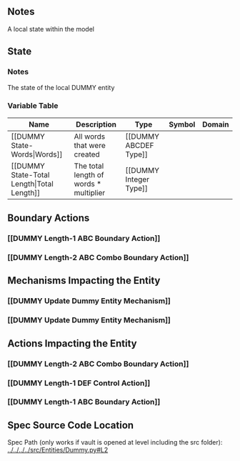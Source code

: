 ## Notes
A local state within the model
## State
### Notes
The state of the local DUMMY entity
### Variable Table
| Name | Description | Type | Symbol | Domain |
| --- | --- | --- | --- | --- |
|[[DUMMY State-Words\|Words]]|All words that were created|[[DUMMY ABCDEF Type]]|||
|[[DUMMY State-Total Length\|Total Length]]|The total length of words * multiplier|[[DUMMY Integer Type]]|||


## Boundary Actions
### [[DUMMY Length-1 ABC Boundary Action]]
### [[DUMMY Length-2 ABC Combo Boundary Action]]
## Mechanisms Impacting the Entity
### [[DUMMY Update Dummy Entity Mechanism]]
### [[DUMMY Update Dummy Entity Mechanism]]
## Actions Impacting the Entity
### [[DUMMY Length-2 ABC Combo Boundary Action]]
### [[DUMMY Length-1 DEF Control Action]]
### [[DUMMY Length-1 ABC Boundary Action]]
## Spec Source Code Location

Spec Path (only works if vault is opened at level including the src folder): [../../../../src/Entities/Dummy.py#L2](../../../../src/Entities/Dummy.py#L2)

